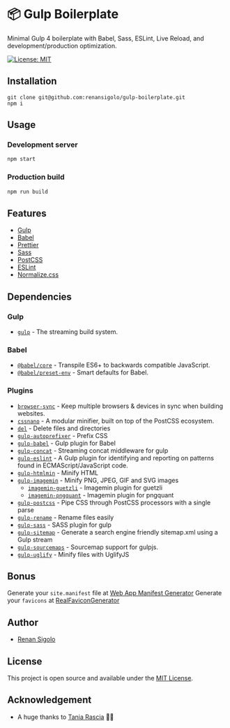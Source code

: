 # 📦 Gulp Boilerplate

Minimal Gulp 4 boilerplate with Babel, Sass, ESLint, Live Reload, and development/production optimization.

[![License: MIT](https://img.shields.io/badge/License-MIT-blue.svg)](https://opensource.org/licenses/MIT)

## Installation

```
git clone git@github.com:renansigolo/gulp-boilerplate.git
npm i
```

## Usage

### Development server

```bash
npm start
```

### Production build

```bash
npm run build
```

## Features

- [Gulp](https://gulpjs.com/)
- [Babel](https://babeljs.io/)
- [Prettier](https://prettier.io/)
- [Sass](https://sass-lang.com/)
- [PostCSS](https://postcss.org/)
- [ESLint](https://eslint.org/)
- [Normalize.css](https://necolas.github.io/normalize.css/)

## Dependencies

### Gulp

- [`gulp`](https://github.com/gulpjs/gulp) - The streaming build system.

### Babel

- [`@babel/core`](https://www.npmjs.com/package/@babel/core) - Transpile ES6+ to backwards compatible JavaScript.
- [`@babel/preset-env`](https://babeljs.io/docs/en/babel-preset-env) - Smart defaults for Babel.

### Plugins

- [`browser-sync`](https://github.com/Browsersync/browser-sync) - Keep multiple browsers & devices in sync when building websites.
- [`cssnano`](https://github.com/cssnano/cssnano) - A modular minifier, built on top of the PostCSS ecosystem.
- [`del`](https://github.com/sindresorhus/del) - Delete files and directories
- [`gulp-autoprefixer`](https://github.com/sindresorhus/gulp-autoprefixer) - Prefix CSS
- [`gulp-babel`](https://github.com/babel/gulp-babel) - Gulp plugin for Babel
- [`gulp-concat`](https://github.com/gulp-community/gulp-concat) - Streaming concat middleware for gulp
- [`gulp-eslint`](https://github.com/babel/babel-eslint) - A Gulp plugin for identifying and reporting on patterns found in ECMAScript/JavaScript code.
- [`gulp-htmlmin`](https://github.com/jonschlinkert/gulp-htmlmin) - Minify HTML
- [`gulp-imagemin`](https://github.com/sindresorhus/gulp-imagemin) - Minify PNG, JPEG, GIF and SVG images
  - [`imagemin-guetzli`](https://github.com/imagemin/imagemin-guetzli) - Imagemin plugin for guetzli
  - [`imagemin-pngquant`](https://github.com/imagemin/imagemin-pngquant) - Imagemin plugin for pngquant
- [`gulp-postcss`](https://github.com/postcss/gulp-postcss) - Pipe CSS through PostCSS processors with a single parse
- [`gulp-rename`](https://github.com/hparra/gulp-rename) - Rename files easily
- [`gulp-sass`](https://github.com/dlmanning/gulp-sass) - SASS plugin for gulp
- [`gulp-sitemap`](https://github.com/pgilad/gulp-sitemap) - Generate a search engine friendly sitemap.xml using a Gulp stream
- [`gulp-sourcemaps`](https://github.com/gulp-sourcemaps/gulp-sourcemaps) - Sourcemap support for gulpjs.
- [`gulp-uglify`](https://github.com/terinjokes/gulp-uglify) - Minify files with UglifyJS

## Bonus

Generate your `site.manifest` file at [Web App Manifest Generator](https://app-manifest.firebaseapp.com/)
Generate your `favicons` at [RealFaviconGenerator](https://realfavicongenerator.net/)

## Author

- [Renan Sigolo](https://www.renansigolo.com/)

## License

This project is open source and available under the [MIT License](LICENSE).

## Acknowledgement

- A huge thanks to [Tania Rascia](https://www.taniarascia.com) 👍🏻
